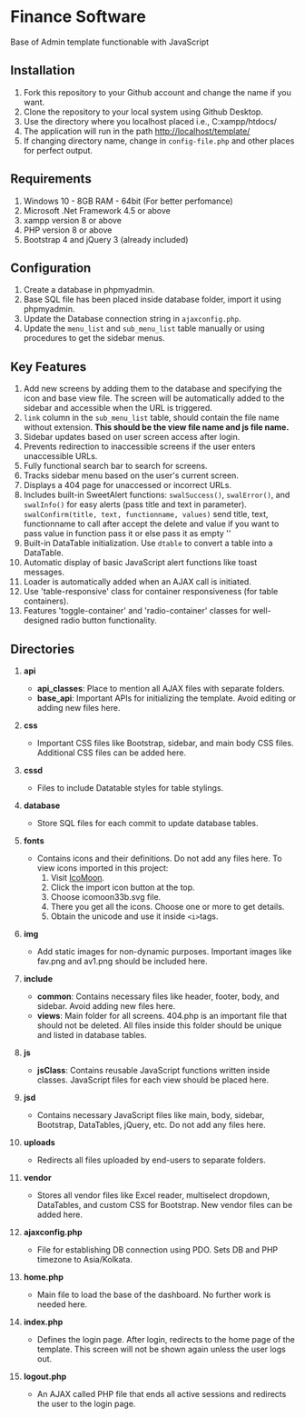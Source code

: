# Finance Software

Base of Admin template functionable with JavaScript

## Installation

1. Fork this repository to your Github account and change the name if you want.
2. Clone the repository to your local system using Github Desktop.
3. Use the directory where you localhost placed i.e., C:xampp/htdocs/
4. The application will run in the path <http://localhost/template/>
5. If changing directory name, change in `config-file.php` and other places for perfect output.

## Requirements

1. Windows 10 - 8GB RAM - 64bit (For better perfomance)
2. Microsoft .Net Framework 4.5 or above
3. xampp version 8 or above
4. PHP version 8 or above
5. Bootstrap 4 and jQuery 3 (already included)

## Configuration

1. Create a database in phpmyadmin.
2. Base SQL file has been placed inside database folder, import it using phpmyadmin.
3. Update the Database connection string in `ajaxconfig.php`.
4. Update the `menu_list` and `sub_menu_list` table manually or using procedures to get the sidebar menus.  

## Key Features

1. Add new screens by adding them to the database and specifying the icon and base view file. The screen will be automatically added to the sidebar and accessible when the URL is triggered.
2. `link` column in the `sub_menu_list` table, should contain the file name without extension. **This should be the view file name and js file name.**
3. Sidebar updates based on user screen access after login.
4. Prevents redirection to inaccessible screens if the user enters unaccessible URLs.
5. Fully functional search bar to search for screens.
6. Tracks sidebar menu based on the user's current screen.
7. Displays a 404 page for unaccessed or incorrect URLs.
8. Includes built-in SweetAlert functions: `swalSuccess()`, `swalError()`, and `swalInfo()` for easy alerts (pass title and text in parameter). `swalConfirm(title, text, functionname, values)` send title, text, functionname to call after accept the delete and value if you want to pass value in function pass it or else pass it as empty ''
9. Built-in DataTable initialization. Use `dtable` to convert a table into a DataTable.
10. Automatic display of basic JavaScript alert functions like toast messages.
11. Loader is automatically added when an AJAX call is initiated.
12. Use 'table-responsive' class for container responsiveness (for table containers).
13. Features 'toggle-container' and 'radio-container' classes for well-designed radio button functionality.

## Directories

1. **api**
    - **api_classes**: Place to mention all AJAX files with separate folders.
    - **base_api**: Important APIs for initializing the template. Avoid editing or adding new files here.

2. **css**
    - Important CSS files like Bootstrap, sidebar, and main body CSS files. Additional CSS files can be added here.

3. **cssd**
    - Files to include Datatable styles for table stylings.

4. **database**
    - Store SQL files for each commit to update database tables.

5. **fonts**
    - Contains icons and their definitions. Do not add any files here. To view icons imported in this project:
        1. Visit [IcoMoon](https://icomoon.io/app/#/select).
        2. Click the import icon button at the top.
        3. Choose icomoon33b.svg file.
        4. There you get all the icons. Choose one or more to get details.
        5. Obtain the unicode and use it inside `<i>`tags.

6. **img**
    - Add static images for non-dynamic purposes. Important images like fav.png and av1.png should be included here.

7. **include**
    - **common**: Contains necessary files like header, footer, body, and sidebar. Avoid adding new files here.
    - **views**: Main folder for all screens. 404.php is an important file that should not be deleted. All files inside this folder should be unique and listed in database tables.

8. **js**
    - **jsClass**: Contains reusable JavaScript functions written inside classes. JavaScript files for each view should be placed here.

9. **jsd**
    - Contains necessary JavaScript files like main, body, sidebar, Bootstrap, DataTables, jQuery, etc. Do not add any files here.

10. **uploads**
    - Redirects all files uploaded by end-users to separate folders.

11. **vendor**
    - Stores all vendor files like Excel reader, multiselect dropdown, DataTables, and custom CSS for Bootstrap. New vendor files can be added here.

12. **ajaxconfig.php**
    - File for establishing DB connection using PDO. Sets DB and PHP timezone to Asia/Kolkata.

13. **home.php**
    - Main file to load the base of the dashboard. No further work is needed here.

14. **index.php**
    - Defines the login page. After login, redirects to the home page of the template. This screen will not be shown again unless the user logs out.

15. **logout.php**
    - An AJAX called PHP file that ends all active sessions and redirects the user to the login page.
